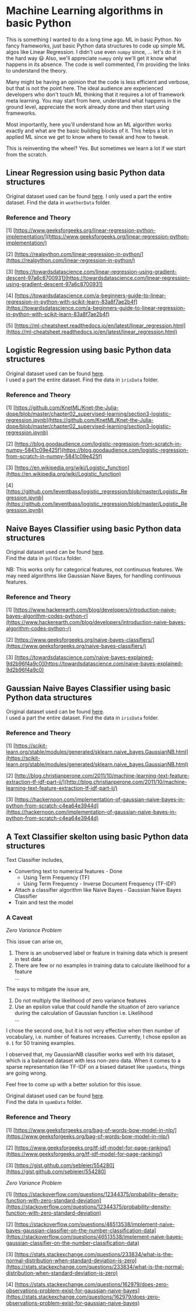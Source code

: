# Machine Learning algorithms in basic Python 

This is something I wanted to do a long time ago. ML in basic Python. 
No fancy frameworks, just basic Python data structures to code up simple ML algos like Linear Regression.
I didn't use even `numpy` since, ... let's do it in the hard way :smiley: 
Also, we'll appreciate `numpy` only we'll get it know what happens in its absence.
The code is well commented, I'm providing the links to understand the theory.

Many might be having an opinion that the code is less efficient and verbose, but that is not the point here. 
The ideal audience are experienced developers who don't touch ML thinking that it requires a lot of framework meta learning. 
You may start from here, understand what happens in the ground level, appreciate the work already done and then start using frameworks.

Most importantly, here you'll understand how an ML algorithm works exactly and what are the basic building blocks of it. This helps a lot in applied ML since we get to know where to tweak and how to tweak.

This is reinventing the wheel? Yes. But sometimes we learn a lot if we start from the scratch.

## Linear Regression using basic Python data structures 

Original dataset used can be found [here](https://drive.google.com/file/d/1fiHg5DyvQeRC4SyhsVnje5dhJNyVWpO1/view). 
I only used a part the entire dataset. Find the data in `weatherData` folder.

### Reference and Theory

[1] [https://www.geeksforgeeks.org/linear-regression-python-implementation/](https://www.geeksforgeeks.org/linear-regression-python-implementation/)

[2] [https://realpython.com/linear-regression-in-python/](https://realpython.com/linear-regression-in-python/)

[3] [https://towardsdatascience.com/linear-regression-using-gradient-descent-97a6c8700931](https://towardsdatascience.com/linear-regression-using-gradient-descent-97a6c8700931)
 
[4] [https://towardsdatascience.com/a-beginners-guide-to-linear-regression-in-python-with-scikit-learn-83a8f7ae2b4f](https://towardsdatascience.com/a-beginners-guide-to-linear-regression-in-python-with-scikit-learn-83a8f7ae2b4f)

[5] [https://ml-cheatsheet.readthedocs.io/en/latest/linear_regression.html](https://ml-cheatsheet.readthedocs.io/en/latest/linear_regression.html)

## Logistic Regression using basic Python data structures 

Original dataset used can be found [here](https://archive.ics.uci.edu/ml/datasets/Iris).   
I used a part the entire dataset. Find the data in `irisData` folder.

### Reference and Theory

[1] [https://github.com/KnetML/Knet-the-Julia-dope/blob/master/chapter02_supervised-learning/section3-logistic-regression.ipynb](https://github.com/KnetML/Knet-the-Julia-dope/blob/master/chapter02_supervised-learning/section3-logistic-regression.ipynb)  

[2] [https://blog.goodaudience.com/logistic-regression-from-scratch-in-numpy-5841c09e425f](https://blog.goodaudience.com/logistic-regression-from-scratch-in-numpy-5841c09e425f)  

[3] [https://en.wikipedia.org/wiki/Logistic_function](https://en.wikipedia.org/wiki/Logistic_function)  

[4] [https://github.com/leventbass/logistic_regression/blob/master/Logistic_Regression.ipynb](https://github.com/leventbass/logistic_regression/blob/master/Logistic_Regression.ipynb)  


## Naive Bayes Classifier using basic Python data structures 

Original dataset used can be found [here](https://www.geeksforgeeks.org/naive-bayes-classifiers/).   
Find the data in `golfData` folder.

NB: This works only for categorical features, not continuous features. We may need algorithms like Gaussian Naive Bayes, 
for handling continuous features. 

### Reference and Theory

[1] [https://www.hackerearth.com/blog/developers/introduction-naive-bayes-algorithm-codes-python-r](https://www.hackerearth.com/blog/developers/introduction-naive-bayes-algorithm-codes-python-r)  

[2] [https://www.geeksforgeeks.org/naive-bayes-classifiers/](https://www.geeksforgeeks.org/naive-bayes-classifiers/)

[3] [https://towardsdatascience.com/naive-bayes-explained-9d2b96f4a9c0](https://towardsdatascience.com/naive-bayes-explained-9d2b96f4a9c0)  


## Gaussian Naive Bayes Classifier using basic Python data structures

Original dataset used can be found [here](https://archive.ics.uci.edu/ml/datasets/Iris).   
I used a part the entire dataset. Find the data in `irisData` folder.  

### Reference and Theory

[1] [https://scikit-learn.org/stable/modules/generated/sklearn.naive_bayes.GaussianNB.html](https://scikit-learn.org/stable/modules/generated/sklearn.naive_bayes.GaussianNB.html)  

[2] [http://blog.christianperone.com/2011/10/machine-learning-text-feature-extraction-tf-idf-part-ii/](http://blog.christianperone.com/2011/10/machine-learning-text-feature-extraction-tf-idf-part-ii/)  

[3] [https://hackernoon.com/implementation-of-gaussian-naive-bayes-in-python-from-scratch-c4ea64e3944d](https://hackernoon.com/implementation-of-gaussian-naive-bayes-in-python-from-scratch-c4ea64e3944d)  


## A Text Classifier skelton using basic Python data structures 

Text Classifier includes, 

- Converting text to numerical features - Done 
    - Using Term Frequency (TF)
    - Using Term Frequency - Inverse Document Frequency (TF-IDF)
- Attach a classifier algorithm like Naive Bayes - Gaussian Naive Bayes Classifier
- Train and test the model  

### A Caveat

*Zero Variance Problem*

This issue can arise on,

1. There is an unobserved label or feature in training data which is present in test data  
2. There are few or no examples in training data to calculate likelihood for a feature  
...

The ways to mitigate the issue are,  

1. Do not multiply the likelihood of zero variance features
2. Use an epsilon value that could handle the situation of zero variance during the calculation of Gaussian function i.e. Likelihood  
... 

I chose the second one, but it is not very effective when then number of vocabulary, i.e. number of features increases. 
Currently, I chose epsilon as `0.1` for 50 training examples. 

I observed that, my GaussianNB classifier works well with Iris dataset, which is a balanced dataset with less non-zero data.
When it comes to a sparse representation like TF-IDF on a biased dataset like `spamData`, things are going wrong. 

Feel free to come up with a better solution for this issue. 

Original dataset used can be found [here](https://www.kaggle.com/uciml/sms-spam-collection-dataset).   
Find the data in `spamData` folder.

### Reference and Theory   

[1] [https://www.geeksforgeeks.org/bag-of-words-bow-model-in-nlp/](https://www.geeksforgeeks.org/bag-of-words-bow-model-in-nlp/)  

[2] [https://www.geeksforgeeks.org/tf-idf-model-for-page-ranking/](https://www.geeksforgeeks.org/tf-idf-model-for-page-ranking/)   

[3] [https://gist.github.com/sebleier/554280](https://gist.github.com/sebleier/554280)  

*Zero Variance Problem*

[1] [https://stackoverflow.com/questions/12344375/probability-density-function-with-zero-standard-deviation](https://stackoverflow.com/questions/12344375/probability-density-function-with-zero-standard-deviation)  

[2] [https://stackoverflow.com/questions/46513538/implement-naive-bayes-gaussian-classifier-on-the-number-classification-data](https://stackoverflow.com/questions/46513538/implement-naive-bayes-gaussian-classifier-on-the-number-classification-data)  

[3] [https://stats.stackexchange.com/questions/233834/what-is-the-normal-distribution-when-standard-deviation-is-zero](https://stats.stackexchange.com/questions/233834/what-is-the-normal-distribution-when-standard-deviation-is-zero)  

[4] [https://stats.stackexchange.com/questions/162979/does-zero-observations-problem-exist-for-gaussian-naive-bayes](https://stats.stackexchange.com/questions/162979/does-zero-observations-problem-exist-for-gaussian-naive-bayes)






